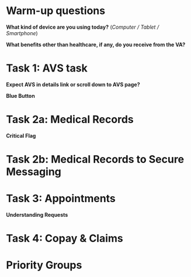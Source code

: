 # Warm-up questions
**What kind of device are you using today?** (_Computer / Tablet / Smartphone_)

**What benefits other than healthcare, if any, do you receive from the VA?**

# Task 1: AVS task

**Expect AVS in details link or scroll down to AVS page?**

**Blue Button**

# Task 2a: Medical Records

**Critical Flag**

# Task 2b: Medical Records to Secure Messaging

# Task 3: Appointments

**Understanding Requests**

# Task 4: Copay & Claims

# Priority Groups
